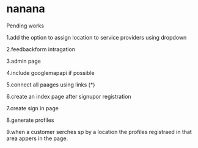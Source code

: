 # nanana
Pending works

1.add the option to assign location to service providers using dropdown


2.feedbackform intragation


3.admin page


4.include googlemapapi if possible


5.connect all paages using links (*)


6.create an index page after signupor registration


7.create sign in page 


8.generate profiles


9.when a customer serches sp by a location the profiles registraed in that area appers in the page.
